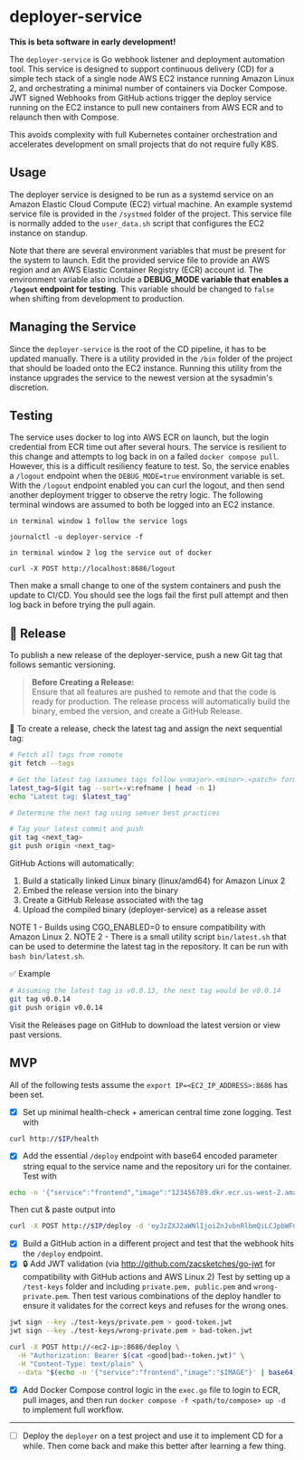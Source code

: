 # deployer-service
__This is beta software in early development!__

The `deployer-service` is Go webhook listener and deployment automation tool. This service is designed to support continuous delivery (CD) for a simple tech stack of a single node AWS EC2 instance running Amazon Linux 2, and orchestrating a minimal number of containers via Docker Compose.  JWT signed Webhooks from GitHub actions trigger the deploy service running on the EC2 instance to pull new containers from AWS ECR and to relaunch then with Compose.

This avoids complexity with full Kubernetes container orchestration and accelerates development on small projects that do not require fully K8S.

## Usage
The deployer service is designed to be run as a systemd service on an Amazon Elastic Cloud Compute (EC2) virtual machine. An example systemd service file is provided in the `/systmed` folder of the project. This service file is normally added to the `user_data.sh` script that configures the EC2 instance on standup. 

Note that there are several environment variables that must be present for the system to launch. Edit the provided service file to provide an AWS region and an AWS Elastic Container Registry (ECR) account id. The environment variable also include a __DEBUG_MODE variable that enables a `/logout` endpoint for testing__. This variable should be changed to `false` when shifting from development to production.

## Managing the Service
Since the `deployer-service` is the root of the CD pipeline, it has to be updated manually. There is a utility provided in the `/bin` folder of the project that should be loaded onto the EC2 instance. Running this utility from the instance upgrades the service to the newest version at the sysadmin's discretion. 

## Testing
The service uses docker to log into AWS ECR on launch, but the login credential from ECR time out after several hours. The service is resilient to this change and attempts to log back in on a failed `docker compose pull`. However, this is a difficult resiliency feature to test. So, the service enables a `/logout` endpoint when the `DEBUG_MODE=true` environment variable is set. With the `/logout` endpoint enabled you can curl the logout, and then send another deployment trigger to observe the retry logic. The following terminal windows are assumed to both be logged into an EC2 instance.
```
in terminal window 1 follow the service logs

journalctl -u deployer-service -f
```
```
in terminal window 2 log the service out of docker

curl -X POST http://localhost:8686/logout
```
Then make a small change to one of the system containers and push the update to CI/CD.  You should see the logs fail the first pull attempt and then log back in before trying the pull again.

## 🚀 Release
To publish a new release of the deployer-service, push a new Git tag that follows semantic versioning.

> **Before Creating a Release:**  
> Ensure that all features are pushed to remote and that the code is ready for production. The release process will automatically build the binary, embed the version, and create a GitHub Release.

🔧 To create a release, check the latest tag and assign the next sequential tag:
```bash
# Fetch all tags from remote
git fetch --tags

# Get the latest tag (assumes tags follow v<major>.<minor>.<patch> format)
latest_tag=$(git tag --sort=-v:refname | head -n 1)
echo "Latest tag: $latest_tag"

# Determine the next tag using semver best practices

# Tag your latest commit and push
git tag <next_tag>
git push origin <next_tag>
```

GitHub Actions will automatically:
1. Build a statically linked Linux binary (linux/amd64) for Amazon Linux 2
2. Embed the release version into the binary
3. Create a GitHub Release associated with the tag
4. Upload the compiled binary (deployer-service) as a release asset
    
NOTE 1 - Builds using CGO_ENABLED=0 to ensure compatibility with Amazon Linux 2.
NOTE 2 - There is a small utility script `bin/latest.sh` that can be used to determine the latest tag in the repository. It can be run with `bash bin/latest.sh`.

✅ Example
```bash
# Assuming the latest tag is v0.0.13, the next tag would be v0.0.14
git tag v0.0.14
git push origin v0.0.14
```

Visit the Releases page on GitHub to download the latest version or view past versions.

## MVP
All of the following tests assume the `export IP=<EC2_IP_ADDRESS>:8686` has been set.
- [x] Set up minimal health-check + american central time zone logging. Test with
```bash
curl http://$IP/health
```
- [x] Add the essential `/deploy` endpoint with base64 encoded parameter string equal to the service name and the repository uri for the container. Test with 
```bash
echo -n '{"service":"frontend","image":"123456789.dkr.ecr.us-west-2.amazonaws.com/frontend:latest"}' | base64
```
Then cut & paste output into
```bash
curl -X POST http://$IP/deploy -d 'eyJzZXJ2aWNlIjoiZnJvbnRlbmQiLCJpbWFnZSI6IjEyMzQ1Njc4OS5ka3IuZWNyLnVzLXdlc3QtMi5hbWF6b25hd3MuY29tL2Zyb250ZW5kOmxhdGVzdCJ9'
```
- [x] Build a GitHub action in a different project and test that the webhook hits the `/deploy` endpoint.
- [x] 🔒 Add JWT validation (via http://github.com/zacsketches/go-jwt for compatibility with GitHub actions and AWS Linux 2) Test by setting up a `/test-keys` folder and including `private.pem, public.pem` and `wrong-private.pem`. Then test various combinations of the deploy handler to ensure it validates for the correct keys and refuses for the wrong ones.
```bash
jwt sign --key ./test-keys/private.pem > good-token.jwt
jwt sign --key ./test-keys/wrong-private.pem > bad-token.jwt

curl -X POST http://<ec2-ip>:8686/deploy \
  -H "Authorization: Bearer $(cat <good|bad>-token.jwt)" \
  -H "Content-Type: text/plain" \
  --data "$(echo -n '{"service":"frontend","image":"$IMAGE"}' | base64)"

```
- [x] Add Docker Compose control logic in the `exec.go` file to login to ECR, pull images, and then run `docker compose -f <path/to/compose> up -d` to implement full workflow.

--------------

- [ ] Deploy the `deployer` on a test project and use it to implement CD for a while.  Then come back and make this better after learning a few thing.